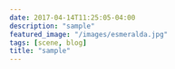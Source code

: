 ```yaml
---
date: 2017-04-14T11:25:05-04:00
description: "sample"
featured_image: "/images/esmeralda.jpg"
tags: [scene, blog]
title: "sample"
---
```


